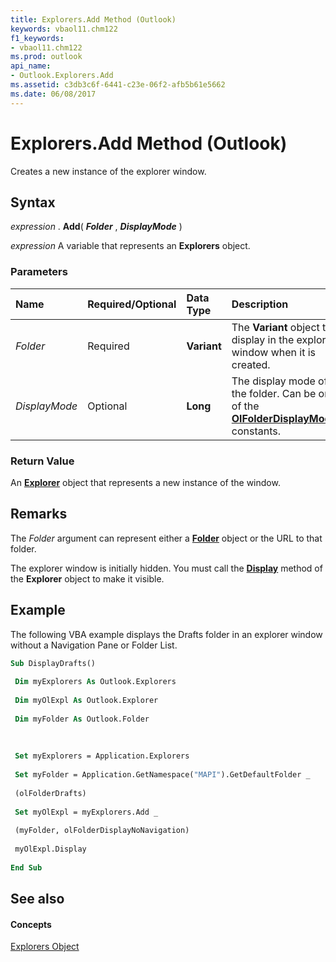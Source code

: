 ```yaml
---
title: Explorers.Add Method (Outlook)
keywords: vbaol11.chm122
f1_keywords:
- vbaol11.chm122
ms.prod: outlook
api_name:
- Outlook.Explorers.Add
ms.assetid: c3db3c6f-6441-c23e-06f2-afb5b61e5662
ms.date: 06/08/2017
---
```



# Explorers.Add Method (Outlook)

Creates a new instance of the explorer window.


## Syntax

 _expression_ . **Add**( **_Folder_** , **_DisplayMode_** )

 _expression_ A variable that represents an **Explorers** object.


### Parameters



|**Name**|**Required/Optional**|**Data Type**|**Description**|
|:-----|:-----|:-----|:-----|
| _Folder_|Required| **Variant**|The  **Variant** object to display in the explorer window when it is created.|
| _DisplayMode_|Optional| **Long**|The display mode of the folder. Can be one of the  **[OlFolderDisplayMode](olfolderdisplaymode-enumeration-outlook.md)** constants.|

### Return Value

An  **[Explorer](explorer-object-outlook.md)** object that represents a new instance of the window.


## Remarks

The  _Folder_ argument can represent either a **[Folder](folder-object-outlook.md)** object or the URL to that folder.

The explorer window is initially hidden. You must call the  **[Display](explorer-display-method-outlook.md)** method of the **Explorer** object to make it visible.


## Example

The following VBA example displays the Drafts folder in an explorer window without a Navigation Pane or Folder List.


```vb
Sub DisplayDrafts() 
 
 Dim myExplorers As Outlook.Explorers 
 
 Dim myOlExpl As Outlook.Explorer 
 
 Dim myFolder As Outlook.Folder 
 
 
 
 Set myExplorers = Application.Explorers 
 
 Set myFolder = Application.GetNamespace("MAPI").GetDefaultFolder _ 
 
 (olFolderDrafts) 
 
 Set myOlExpl = myExplorers.Add _ 
 
 (myFolder, olFolderDisplayNoNavigation) 
 
 myOlExpl.Display 
 
End Sub
```


## See also


#### Concepts


[Explorers Object](explorers-object-outlook.md)

